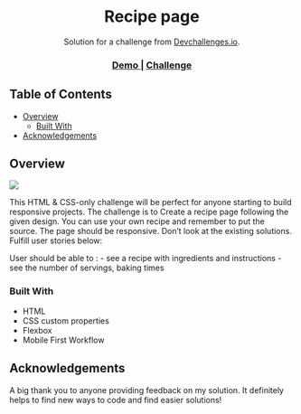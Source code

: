 
<h1 align="center">Recipe page</h1>

<div align="center">
   Solution for a challenge from  <a href="http://devchallenges.io" target="_blank">Devchallenges.io</a>.
</div>

<div align="center">
  <h3>
    <a href="https://heartfelt-nasturtium-12911e.netlify.app/">
      Demo
    </a>
    <span> | </span>
    <a href="https://devchallenges.io/challenges/OEKdUZ6xs0h99C38XVht">
      Challenge
    </a>
  </h3>
</div>

<!-- TABLE OF CONTENTS -->

## Table of Contents

- [Overview](#overview)
  - [Built With](#built-with)
- [Acknowledgements](#acknowledgements)

<!-- OVERVIEW -->

## Overview

![]('./screencapture-127-0-0-1-5500-recipe-page-master-index-html-2022-08-05-22_54_30.png')



This HTML & CSS-only challenge will be perfect for anyone starting to build responsive projects. The challenge is to Create a recipe page following the given design. You can use your own recipe and remember to put the source. The page should be responsive. Don’t look at the existing solutions. Fulfill user stories below:

User should be able to :
    -  see a recipe with ingredients and instructions
    - see the number of servings, baking times


### Built With

- HTML 
-  CSS custom properties
- Flexbox
- Mobile First Workflow


## Acknowledgements

A big thank you to anyone providing feedback on my solution. It definitely helps to find new ways to code and find easier solutions!

